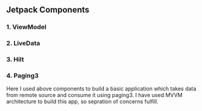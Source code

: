 ## Jetpack Components
### 1. ViewModel
### 2. LiveData
### 3. Hilt
### 4. Paging3

Here I used above components to build a basic application which takes data from remote source and consume it using paging3. 
I have used MVVM architecture to build this app, so sepration of concerns fulfill.
